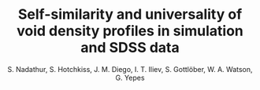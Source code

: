 ---
number: "14"
title: "Self-similarity and universality of void density profiles in simulation and SDSS data"
arxiv_link: "https://arxiv.org/abs/1407.1295"
arxiv_id: "1407.1295"
author: "S. Nadathur, S. Hotchkiss, J. M. Diego, I. T. Iliev, S. Gottl&ouml;ber, W. A. Watson, G. Yepes"
reviewed: True
journal: "MNRAS, 449, 3997 (2015)"
---